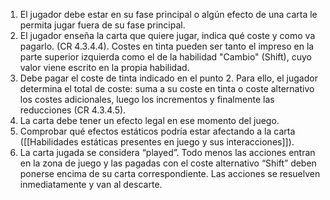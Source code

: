 1. El jugador debe estar en su fase principal o algún efecto de una carta le permita jugar fuera de su fase principal.
2. El jugador enseña la carta que quiere jugar, indica qué coste y como va pagarlo. (CR 4.3.4.4). Costes en tinta pueden ser tanto el impreso en la parte superior izquierda como el de la habilidad "Cambio" (Shift), cuyo valor viene escrito en la propia habilidad.
3. Debe pagar el coste de tinta indicado en el punto 2. Para ello, el jugador determina el total de coste: suma a su coste en tinta o coste alternativo los costes adicionales, luego los incrementos y finalmente las reducciones (CR 4.3.4.5).
4. La carta debe tener un efecto legal en ese momento del juego.
5. Comprobar qué efectos estáticos podría estar afectando a la carta ([[Habilidades estáticas presentes en juego y sus interacciones]]).
6. La carta jugada se considera “played”. Todo menos las acciones entran en la zona de juego y las pagadas con el coste alternativo “Shift” deben ponerse encima de su carta correspondiente. Las acciones se resuelven inmediatamente y van al descarte.